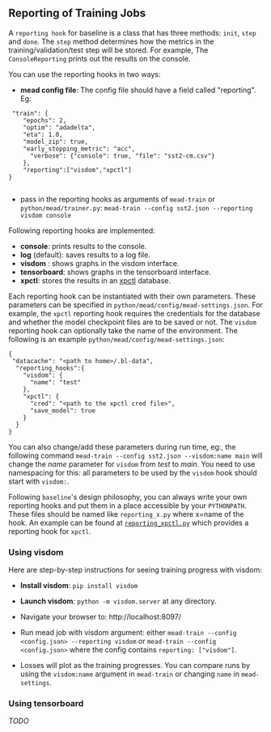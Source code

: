 ## Reporting of Training Jobs

A `reporting hook` for baseline is a class that has three methods: `init`, `step` and `done`. The `step` method determines how the metrics in the training/validation/test step will be stored. For example, The `ConsoleReporting` prints out the results on the console.

You can use the reporting hooks in two ways: 

- **mead config file**: The config file should have a field called "reporting". Eg: 

```
 "train": {
	"epochs": 2,
	"optim": "adadelta",
	"eta": 1.0,
	"model_zip": true,
	"early_stopping_metric": "acc",
      "verbose": {"console": true, "file": "sst2-cm.csv"}
    },
    "reporting":["visdom","xpctl"]
}


```  

- pass in the reporting hooks as arguments of `mead-train` or `python/mead/trainer.py`: `mead-train --config sst2.json --reporting visdom console`

Following reporting hooks are implemented:

- **console**: prints results to the console.
- **log** (default): saves results to a log file.
- **visdom** : shows graphs in the visdom interface.
- **tensorboard**: shows graphs in the tensorboard interface.  
- **xpctl**: stores the results in an [xpctl](xpctl.md) database.

Each reporting hook can be instantiated with their own parameters. These parameters can be specified in `python/mead/config/mead-settings.json`. For example, the `xpctl` reporting hook requires the credentials for the database and whether the model checkpoint files are to be saved or not. The `visdom` reporting hook can optionally take the name of the environment. The following is an example `python/mead/config/mead-settings.json`:

```
{
 "datacache": "<path to home>/.bl-data",
  "reporting_hooks":{
    "visdom": {
      "name": "test"
    },
    "xpctl": {
      "cred": "<path to the xpctl cred file>",
      "save_model": true
    }
  }
}

``` 
You can also change/add these parameters during run time, eg:, the following command `mead-train --config sst2.json --visdom:name main` will change the  _name_ parameter for `visdom` from _test_ to _main_. You need to use namespacing for this: all parameters to be used by the `visdom` hook should start with `visdom:`.

Following `baseline`'s design philosophy, you can always write your own reporting hooks and put them in a place accessible by your `PYTHONPATH`. These files should be named like `reporting_x.py` where x=name of the hook. An example can be found at [`reporting_xpctl.py`](../python/addons/reporting_xpctl.py) which provides a reporting hook for `xpctl`.
 
### Using visdom

Here are step-by-step instructions for seeing training progress with visdom:

-  **Install visdom**: `pip install visdom`

-  **Launch visdom**: `python -m visdom.server` at any directory.

-  Navigate your browser to: http://localhost:8097/

-  Run mead job with visdom argument: either `mead-train --config <config.json> --reporting visdom` or `mead-train --config <config.json>` where the config contains `reporting: ["visdom"]`.

-  Losses will plot as the training progresses. You can compare runs by using the `visdom:name` argument in `mead-train` or changing `name` in `mead-settings`.


### Using tensorboard

*TODO*
